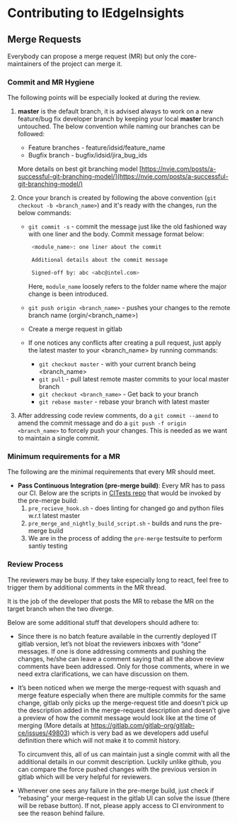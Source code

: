 # Contributing to IEdgeInsights

## Merge Requests

Everybody can propose a merge request (MR) but only the
core-maintainers of the project can merge it.

### Commit and MR Hygiene

The following points will be especially looked at during the review.

1. **master** is the default branch, it is advised always to work on a new
   feature/bug fix developer branch by keeping your local **master** branch
   untouched. The below convention while naming our branches can be followed:
   * Feature branches - feature/idsid/feature_name
   * Bugfix branch - bugfix/idsid/jira_bug_ids

   More details on best git branching model
   [https://nvie.com/posts/a-successful-git-branching-model/](https://nvie.com/posts/a-successful-git-branching-model/)

2. Once your branch is created by following the above convention
   (`git checkout -b <branch_name>`) and it's ready with the changes,
   run the below commands:
   * `git commit -s` - commit the message just like the old fashioned
     way with one liner and the body. Commit message
     format below:

     ```sh
      <module_name>: one liner about the commit

      Additional details about the commit message

      Signed-off by: abc <abc@intel.com>
     ```

     Here, `module_name` loosely refers to the folder name where the major
     change is been introduced.

   * `git push origin <branch_name>` - pushes your changes to the remote
     branch name (orgin/<branch_name>)
   * Create a merge request in gitlab
   * If one notices any conflicts after creating a pull request, just
     apply the latest master to your <branch_name> by running commands:
      * `git checkout master` - with your current branch being <branch_name>
      * `git pull` - pull latest remote master commits to your local master
        branch
      * `git checkout <branch_name>` - Get back to your branch
      * `git rebase master` - rebase your branch with latest master

3. After addressing code review comments, do a `git commit --amend` to amend
   the commit message and do a `git push -f origin <branch_name>` to forcely
   push your changes. This is needed as we want to maintain a single commit.

### Minimum requirements for a MR

The following are the minimal requirements that every MR should meet.

- **Pass Continuous Integration (pre-merge build)**: Every MR has to pass
  our CI. Below are the scripts in [CITests repo]() that would be invoked
  by the pre-merge build:
  1. `pre_recieve_hook.sh` - does linting for changed go and python files
      w.r.t latest master
  2. `pre_merge_and_nightly_build_script.sh` - builds and runs the pre-merge
      build
  3. We are in the process of adding the `pre-merge` testsuite to perform
     santiy testing

### Review Process

The reviewers may be busy. If they take especially long to react, feel free to
trigger them by additional comments in the MR thread.

It is the job of the developer that posts the MR to rebase the MR on the target
branch when the two diverge.

Below are some additional stuff that developers should adhere to:

* Since there is no batch feature available in the currently deployed IT gitlab
  version, let’s not bloat the reviewers inboxes with “done” messages. If one is
  done addressing comments and pushing the changes, he/she can leave a comment
  saying that all the above review comments have been addressed. Only for those
  comments, where in we need extra clarifications, we can have discussion on
  them.

* It’s been noticed when we merge the merge-request with squash and merge
  feature especially when there are multiple commits for the same change, gitlab
  only picks up the merge-request title and doesn’t pick up the description
  added in the merge-request description and doesn’t give a preview of how the
  commit message would look like at the time of merging
  (More details at https://gitlab.com/gitlab-org/gitlab-ce/issues/49803) which
  is very bad as we developers add useful definition there which will not make
  it to commit history.

  To circumvent this, all of us can maintain just a single commit with all the
  additional details in our commit description. Luckily unlike github, you can
  compare the force pushed changes with the previous version in gitlab which
  will be very helpful for reviewers.

*	Whenever one sees any failure in the pre-merge build, just check if “rebasing”
  your merge-request in the gitlab UI can solve the issue (there will be rebase
  button). If not, please apply access to CI environment to see the reason
  behind failure.
